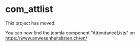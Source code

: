 # com_attlist
This project has moved.

You can now find the joomla component "AttendanceLists" on https://www.anwesenheitslisten.ch/en/
